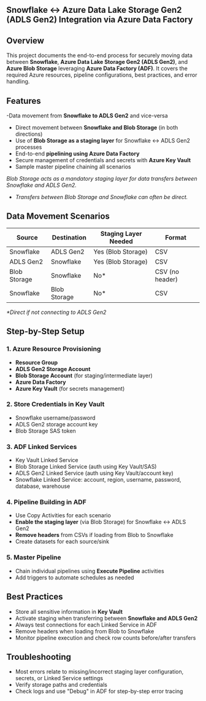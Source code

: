 ## Snowflake ↔ Azure Data Lake Storage Gen2 (ADLS Gen2) Integration via Azure Data Factory
## Overview
This project documents the end-to-end process for securely moving data between **Snowflake**, **Azure Data Lake Storage Gen2 (ADLS Gen2)**, and **Azure Blob Storage** leveraging **Azure Data Factory (ADF)**. It covers the required Azure resources, pipeline configurations, best practices, and error handling.

## Features
-Data movement from **Snowflake to ADLS Gen2** and vice-versa
- Direct movement between **Snowflake and Blob Storage** (in both directions)
- Use of **Blob Storage as a staging layer** for Snowflake ↔ ADLS Gen2 processes
- End-to-end **pipelining using Azure Data Factory**
- Secure management of credentials and secrets with **Azure Key Vault**
- Sample master pipeline chaining all scenarios

*Blob Storage acts as a mandatory staging layer for data transfers between Snowflake and ADLS Gen2.*
- *Transfers between Blob Storage and Snowflake can often be direct.*

## Data Movement Scenarios

| Source                | Destination      | Staging Layer Needed | Format          |
|-----------------------|------------------|---------------------|-----------------|
| Snowflake             | ADLS Gen2        | Yes (Blob Storage)  | CSV             |
| ADLS Gen2             | Snowflake        | Yes (Blob Storage)  | CSV             |
| Blob Storage          | Snowflake        | No*                 | CSV (no header) |
| Snowflake             | Blob Storage     | No*                 | CSV             |

*\*Direct if not connecting to ADLS Gen2*

## Step-by-Step Setup

### 1. **Azure Resource Provisioning**
- **Resource Group**
- **ADLS Gen2 Storage Account**
- **Blob Storage Account** (for staging/intermediate layer)
- **Azure Data Factory**
- **Azure Key Vault** (for secrets management)

### 2. **Store Credentials in Key Vault**
- Snowflake username/password
- ADLS Gen2 storage account key
- Blob Storage SAS token

### 3. **ADF Linked Services**
- Key Vault Linked Service
- Blob Storage Linked Service (auth using Key Vault/SAS)
- ADLS Gen2 Linked Service (auth using Key Vault/account key)
- Snowflake Linked Service: account, region, username, password, database, warehouse

### 4. **Pipeline Building in ADF**
- Use Copy Activities for each scenario
- **Enable the staging layer** (via Blob Storage) for Snowflake ↔ ADLS Gen2
- **Remove headers** from CSVs if loading from Blob to Snowflake
- Create datasets for each source/sink

### 5. **Master Pipeline**
- Chain individual pipelines using **Execute Pipeline** activities
- Add triggers to automate schedules as needed

## Best Practices
- Store all sensitive information in **Key Vault**
- Activate staging when transferring between **Snowflake and ADLS Gen2**
- Always test connections for each Linked Service in ADF
- Remove headers when loading from Blob to Snowflake
- Monitor pipeline execution and check row counts before/after transfers

## Troubleshooting
- Most errors relate to missing/incorrect staging layer configuration, secrets, or Linked Service settings
- Verify storage paths and credentials
- Check logs and use "Debug" in ADF for step-by-step error tracing


